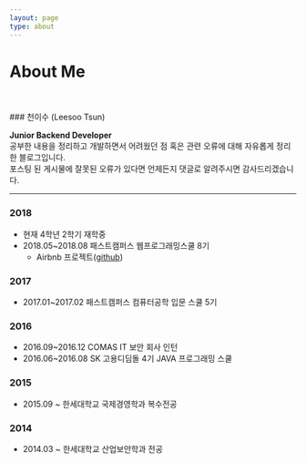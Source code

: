 ```yaml
---
layout: page
type: about
---
```


# About Me

<br>
<br>
### 천이수 (Leesoo Tsun)

**Junior Backend Developer** <br>
공부한 내용을 정리하고 개발하면서 어려웠던 점 혹은 관련 오류에 대해 자유롭게 정리한 블로그입니다.<br>
포스팅 된 게시물에 잘못된 오류가 있다면 언제든지 댓글로 알려주시면 감사드리겠습니다. <br>

----

### 2018
- 현재 4학년 2학기 재학중
- 2018.05~2018.08 패스트캠퍼스 웹프로그래밍스쿨 8기
    - Airbnb 프로젝트([github](https://github.com/AirbnbProject/Airbnb-Project))

### 2017
- 2017.01~2017.02 패스트캠퍼스 컴퓨터공학 입문 스쿨 5기

### 2016
- 2016.09~2016.12 COMAS IT 보안 회사 인턴
- 2016.06~2016.08 SK 고용디딤돌 4기 JAVA 프로그래밍 스쿨

### 2015
- 2015.09 ~ 한세대학교 국제경영학과 복수전공

### 2014
- 2014.03 ~ 한세대학교 산업보안학과 전공
